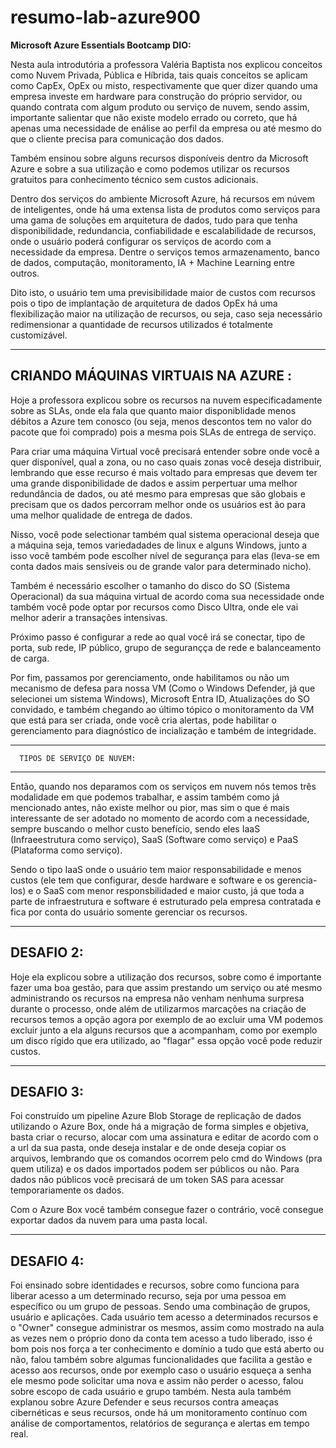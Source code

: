 # resumo-lab-azure900
**Microsoft Azure Essentials Bootcamp DIO:**

Nesta aula introdutória a professora Valéria Baptista nos explicou conceitos como Nuvem Privada, Pública e Híbrida, tais quais conceitos se aplicam como CapEx, OpEx ou misto, respectivamente que quer dizer quando uma empresa investe em hardware para construção do próprio servidor, ou quando contrata com algum produto ou serviço de nuvem, sendo assim, importante salientar que não existe modelo errado ou correto, que há apenas uma necessidade de enálise ao perfil da empresa ou até mesmo do que o cliente precisa para comunicação dos dados.

Também ensinou sobre alguns recursos disponíveis dentro da Microsoft Azure e sobre a sua utilização e como podemos utilizar os recursos gratuitos para conhecimento técnico sem custos adicionais.

Dentro dos serviços do ambiente Microsoft Azure, há recursos em núvem  de inteligentes, onde há uma extensa lista de produtos como serviços para uma gama de soluções em arquitetura de dados, tudo para que tenha disponibilidade, redundancia, confiabilidade e escalabilidade de recursos, onde o usuário poderá configurar os serviços de acordo com a necessidade  da empresa. Dentre o serviços temos armazenamento, banco de dados, computação, monitoramento, IA + Machine Learning entre outros.

Dito isto, o usuário tem uma previsibilidade maior de custos com recursos pois o tipo de implantação de arquitetura de dados OpEx há uma  flexibilização maior na utilização de recursos, ou seja, caso seja necessário redimensionar a quantidade de recursos utilizados é totalmente customizável.

-----------------------------------------------
CRIANDO MÁQUINAS VIRTUAIS NA AZURE :
-----------------------------------------------

Hoje a professora explicou sobre os recursos na nuvem especificadamente sobre as SLAs, onde ela fala que quanto maior disponiblidade
menos débitos a Azure tem conosco (ou seja, menos descontos tem no valor do pacote que foi comprado) pois a mesma pois SLAs de entrega
de serviço.

Para criar uma máquina Virtual você precisará entender sobre onde você a quer disponível, qual a zona, ou no caso quais zonas você deseja
distribuir, lembrando que esse recurso é mais voltado para empresas que devem ter uma grande disponibilidade de dados e assim perpertuar
uma melhor redundância de dados, ou até mesmo para empresas que são globais e precisam que os dados percorram melhor onde os usuários est
ão para uma melhor qualidade de entrega de dados.

Nisso, você pode selectionar também qual sistema operacional deseja que a máquina seja, temos variedadades de linux e alguns Windows, junto a isso você também pode escolher nível de segurança para elas (leva-se em conta dados mais sensíveis ou de grande valor para determinado nicho).

Também é necessário escolher o tamanho do disco do SO (Sistema Operacional) da sua máquina virtual de acordo coma sua necessidade onde também você pode optar por recursos como Disco Ultra, onde ele vai melhor aderir a transações intensivas. 

Próximo passo é configurar a rede ao qual você irá se conectar, tipo de porta, sub rede, IP público, grupo de  segurançça de rede e balanceamento de carga.

Por fim, passamos por gerenciamento, onde habilitamos ou não um mecanismo de defesa para nossa VM (Como o Windows Defender, já que selecionei um sistema Windows), Microsoft Entra ID, Atualizações do SO convidado, e também chegando ao último tópico o monitoramento da VM que está para ser criada, onde você cria alertas, pode habilitar o gerenciamento para diagnóstico de incialização e também de integridade.


-----------------------------------------------
      TIPOS DE SERVIÇO DE NUVEM:
-----------------------------------------------

Então, quando nos deparamos com os serviços em nuvem nós temos três modalidade em que podemos trabalhar, e assim também como já mencionado antes, não existe melhor ou pior, mas sim o que é mais interessante de ser adotado no momento de acordo com a necessidade, sempre buscando o melhor custo benefício, sendo eles IaaS (Infraeestrutura como serviço), SaaS (Software como serviço) e PaaS (Plataforma como serviço).

Sendo o tipo IaaS onde o usuário tem maior responsabilidade e menos custos (ele tem que configurar, desde hardware e software e os gerencia-los) e o SaaS com menor responsbilidaded e maior custo, já que toda a parte de infraestrutura e software é estruturado pela empresa contratada e fica por conta do usuário somente gerenciar os recursos.

-----------------------------------------------
DESAFIO 2:
-----------------------------------------------

Hoje ela explicou sobre a utilização dos recursos, sobre como é importante fazer uma boa gestão, para que assim prestando um serviço ou até mesmo administrando os recursos na empresa não venham nenhuma surpresa durante o processo, onde além de utilizarmos marcações na criação de recursos temos a opção agora por exemplo de ao excluir uma VM podemos excluir junto a ela alguns recursos que a acompanham, como por exemplo um disco rígido que era utilizado, ao "flagar" essa opção você pode reduzir custos. 

-----------------------------------------------
DESAFIO 3:
-----------------------------------------------
Foi construído um pipeline Azure Blob Storage de replicação de dados utilizando o Azure Box, onde há a migração de forma simples e objetiva, basta criar o recurso, alocar com uma assinatura e editar de acordo com o a url da sua pasta, onde deseja instalar e de onde deseja copiar os arquivos, lembrando que os comandos ocorrem pelo cmd do Windows (pra quem utiliza) e os dados importados podem ser públicos ou não. Para dados não públicos você precisará de um token SAS para acessar temporariamente os dados.

Com o Azure Box você também consegue fazer o contrário, você consegue exportar dados da nuvem para uma pasta local.

-----------------------------------------------
DESAFIO 4:
-----------------------------------------------

Foi ensinado sobre identidades e recursos, sobre como funciona para liberar acesso a um determinado recurso, seja por uma pessoa em específico ou um grupo de pessoas. Sendo uma combinação de grupos, usuário e aplicações. Cada usuário tem acesso a determinados recursos e o "Owner" consegue administrar os mesmos, assim como mostrado na aula as vezes nem o próprio dono da conta tem acesso a tudo liberado, isso é bom pois nos força a ter conhecimento e domínio a tudo que está aberto ou não, falou também sobre algumas funcionalidades que facilita a gestão e acesso aos recursos, onde por exemplo caso o usuário esqueça a senha ele mesmo pode solicitar uma nova e assim não perder o acesso, falou sobre escopo de cada usuário e grupo também.
Nesta aula também explanou sobre Azure Defender e seus recursos contra ameaças cibernéticas e seus recursos, onde há um monitoramento contínuo com análise de comportamentos, relatórios de segurança e alertas em tempo real.
